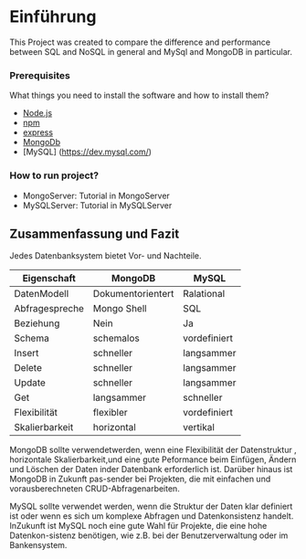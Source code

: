 # Einführung
This Project was created to compare the difference and performance between SQL and NoSQL in general and MySql and MongoDB in particular.

### Prerequisites
What things you need to install the software and how to install them?  
- [Node.js](https://nodejs.org/docs/latest/api/)  
- [npm](https://www.npmjs.com/package/npm-api)
- [express](https://expressjs.com/de/api.html)
- [MongoDb](https://mongoosejs.com/)
- [MySQL] (https://dev.mysql.com/)

### How to run project?
- MongoServer: Tutorial in MongoServer
- MySQLServer: Tutorial in MySQLServer

## Zusammenfassung und Fazit
Jedes Datenbanksystem bietet Vor- und Nachteile.

| Eigenschaft |   MongoDB  |   MySQL  |
| ------- | ------------ | ------------ |
| DatenModell | Dokumentorientert | Ralational |
| Abfragespreche | Mongo Shell | SQL |
| Beziehung | Nein | Ja |
| Schema | schemalos | vordefiniert |
| Insert | schneller | langsammer |
| Delete | schneller | langsammer |
| Update | schneller | langsammer |
| Get    | langsammer | schneller |
| Flexibilität | flexibler | vordefiniert | 
| Skalierbarkeit | horizontal | vertikal |

MongoDB sollte verwendetwerden,  wenn  eine  Flexibilität  der  Datenstruktur  ,  horizontale  Skalierbarkeit,und eine gute Peformance beim Einfügen, Ändern und Löschen der Daten inder Datenbank erforderlich ist. Darüber hinaus ist MongoDB in Zukunft pas-sender bei Projekten, die mit einfachen und vorausberechneten CRUD-Abfragenarbeiten.

MySQL  sollte  verwendet  werden,  wenn  die  Struktur  der  Daten  klar  definiert ist oder wenn es sich um komplexe Abfragen und Datenkonsistenz handelt. InZukunft ist MySQL noch eine gute Wahl für Projekte, die eine hohe Datenkon-sistenz benötigen, wie z.B. bei der Benutzerverwaltung oder im Bankensystem.